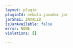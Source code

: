 ```yaml
---
layout: plugin
pluginId: nebula.javadoc-jar
jarSha1: INVALID
isJarAvailable: false
error: NONE
violations: []

---
```

